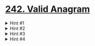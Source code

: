 # [242. Valid Anagram](https://leetcode.com/problems/valid-anagram/description/)

<details>
  <summary>Hint #1</summary>
  
  Brute force - Consider each character in one string, and search the other string for that character. You will also need to remove checked characters from the searched string.
  
</details>

<details>
  <summary>Hint #2</summary>
  
  Optimize - If the strings are of different length, you can return false without further work.
  
</details>

<details>
  <summary>Hint #3</summary>
  
  Optimize - Would sorting both strings make solving the problem quicker?
  
</details>

<details>
  <summary>Hint #4</summary>
  
  Optimize - Consider the [Hashtable](https://docs.oracle.com/javase/8/docs/api/java/util/HashMap.html) and [HashMap](https://docs.oracle.com/javase/8/docs/api/java/util/Hashtable.html) structures.
  
</details>
